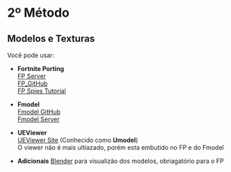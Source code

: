 # 2º Método
## **Modelos e Texturas**</br>
Você pode usar:</br>
* **Fortnite Porting**</br>
[FP Server](https://discord.gg/UUBhVNjcsk) </br>
[FP_GitHub](https://github.com/h4lfheart/FortnitePorting)</br>
[FP Spies Tutorial](https://github.com/luiz-2213/Versions/blob/main/Tutoriais/Tutorial_FortnitePorting.md)</br>

* **Fmodel**</br>
[Fmodel GitHub](https://github.com/4sval/FModel)</br>
[Fmodel Server](https://discord.gg/UUBhVNjcsk)</br>

* **UEViewer**</br>
[UEViewer Site](https://www.gildor.org/en/projects/umodel) (Conhecido como **Umodel**)</br>
O viewer não é mais ultiazado, porém esta embutido no FP e do Fmodel</br>

* **Adicionais**
[Blender](https://www.blender.org/download/releases/4-3/) para visualizão dos modelos, obriagatório para o FP
